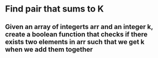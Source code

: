 # Find pair that sums to K

## Given an array of integerts arr and an integer k, create a boolean function that checks if there exists two elements in arr such that we get k when we add them together
